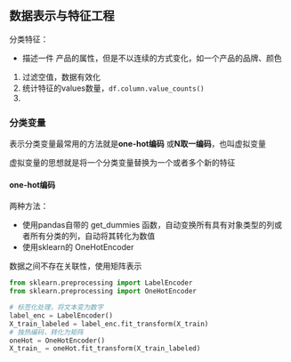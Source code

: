 ## 数据表示与特征工程



分类特征：

- 描述一件 产品的属性，但是不以连续的方式变化，如一个产品的品牌、颜色



1. 过滤空值，数据有效化
2. 统计特征的values数量，`df.column.value_counts()`
3. 



### 分类变量

表示分类变量最常用的方法就是**one-hot编码** 或**N取一编码**，也叫虚拟变量

虚拟变量的思想就是将一个分类变量替换为一个或者多个新的特征 



#### one-hot编码

两种方法：

- 使用pandas自带的 get_dummies 函数，自动变换所有具有对象类型的列或者所有分类的列，自动将其转化为数值
- 使用sklearn的 OneHotEncoder

数据之间不存在关联性，使用矩阵表示

```python
from sklearn.preprocessing import LabelEncoder
from sklearn.preprocessing import OneHotEncoder

# 标签化处理，将文本变为数字
label_enc = LabelEncoder()
X_train_labeled = label_enc.fit_transform(X_train)
# 独热编码，转化为矩阵
oneHot = OneHotEncoder()
X_train_ = oneHot.fit_transform(X_train_labeled)
```



